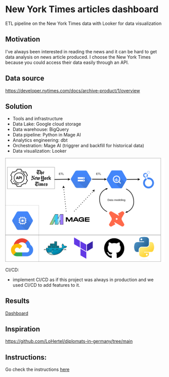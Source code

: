 # New York Times articles dashboard
ETL pipeline on the New York Times data with Looker for data visualization

## Motivation
I've always been interested in reading the news and it can be hard to get data analysis on news article produced.
I choose the New York Times because you could access their data easily through an API.

## Data source

https://developer.nytimes.com/docs/archive-product/1/overview

## Solution

- Tools and infrastructure
- Data Lake: Google cloud storage
- Data warehouse: BigQuery
- Data pipeline: Python in Mage AI
- Analytics engineering: dbt
- Orchestration: Mage AI (triggrer and backfill for historical data)
- Data visualization: Looker



![diagram](./diagrams/infrastructure.png "Diagram")
	
	
CI/CD:
- implement CI/CD as if this project was always in production and we used CI/CD to add features to it.



## Results
[Dashboard](https://lookerstudio.google.com/reporting/46e544c3-9e40-49d3-9da5-e9075f72631c)

## Inspiration
https://github.com/LoHertel/diplomats-in-germany/tree/main


## Instructions:
Go check the instructions [here](./RUN_PROJECT.md)
